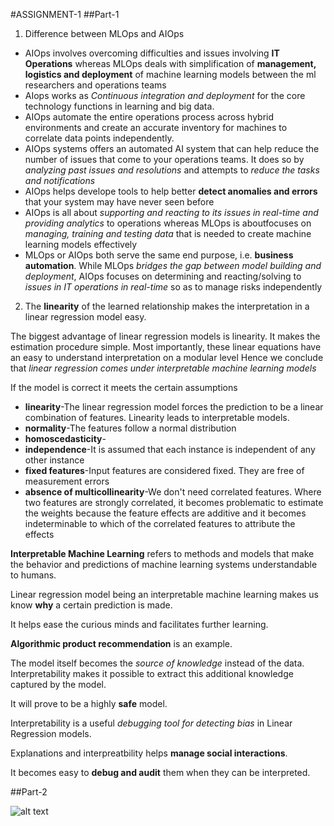 #ASSIGNMENT-1
##Part-1
1.	Difference between MLOps and AIOps

- AIOps involves overcoming difficulties and issues involving **IT Operations** whereas MLOps deals with simplification of **management, logistics and deployment** of machine learning models between the ml researchers and operations teams
- AIops works as *Continuous integration and deployment* for the core technology functions in learning and big data.
- AIOps automate the entire operations process across hybrid environments and create an accurate inventory for machines to correlate data points independently.  
- AIOps systems offers an automated AI system that can help reduce the number of issues that come to your operations teams. It does so by *analyzing past issues and resolutions* and attempts to *reduce the tasks and notifications*
- AIOps helps develope tools to help better **detect anomalies and errors** that your system may have never seen before
- AIOps is all about *supporting and reacting to its issues in real-time and providing analytics* to operations whereas MLOps is aboutfocuses on *managing, training and testing data* that is needed to create machine learning models effectively
- MLOps or AIOps both serve the same end purpose, i.e. **business automation**. While MLOps *bridges the gap between model building and deployment*, AIOps focuses on determining and reacting/solving to *issues in IT operations in real-time* so as to manage risks independently 

2.	The **linearity** of the learned relationship makes the interpretation in a linear regression model easy.

The biggest advantage of linear regression models is linearity. It makes the estimation procedure simple. Most importantly, these linear equations have an easy to understand interpretation on a modular level
Hence we conclude that *linear regression comes under interpretable machine learning models*

If the model is correct it meets the certain assumptions
- **linearity**-The linear regression model forces the prediction to be a linear combination of features. Linearity leads to interpretable models. 
- **normality**-The features follow a normal distribution
- **homoscedasticity**-
- **independence**-It is assumed that each instance is independent of any other instance
- **fixed features**-Input features are considered fixed. They are free of measurement errors
- **absence of multicollinearity**-We don't need correlated features. Where two features are strongly correlated, it becomes problematic to estimate the weights because the feature effects are additive and it becomes indeterminable to which of the correlated features to attribute the effects

**Interpretable Machine Learning** refers to methods and models that make the behavior and predictions of machine learning systems understandable to humans.

Linear regression model being an interpretable machine learning makes us know **why** a certain prediction is made.



It helps ease the curious minds and facilitates further learning.

**Algorithmic product recommendation** is an example.

The model itself becomes the *source of knowledge* instead of the data. Interpretability makes it possible to extract this additional knowledge captured by the model.

It will prove to be a highly **safe** model.

Interpretability is a useful *debugging tool for detecting bias* in Linear Regression models.

Explanations and interpreatbility helps **manage social interactions**.

It becomes easy to  **debug and audit** them when they can be interpreted.

##Part-2

![alt text](https://github.com/Prathi20/ml_ai.jpg?raw=true)


